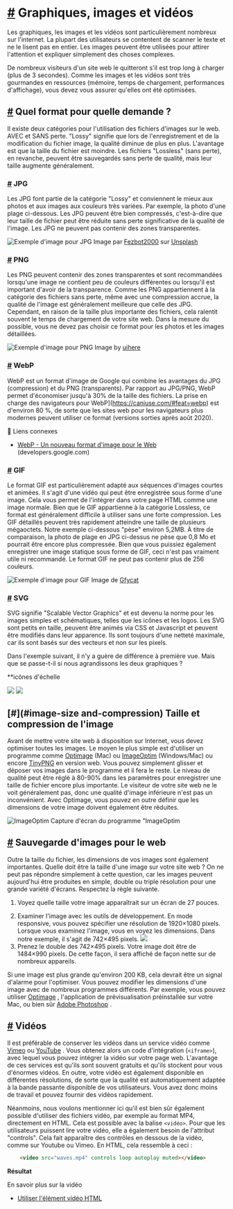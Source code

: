 [#](#graphiques-images-vidéos) Graphiques, images et vidéos
======================================================

Les graphiques, les images et les vidéos sont particulièrement nombreux sur l'internet. La plupart des utilisateurs se contentent de scanner le texte et ne le lisent pas en entier. Les images peuvent être utilisées pour attirer l'attention et expliquer simplement des choses complexes.

De nombreux visiteurs d'un site web le quitteront s'il est trop long à charger (plus de 3 secondes). Comme les images et les vidéos sont très gourmandes en ressources (mémoire, temps de chargement, performances d'affichage), vous devez vous assurer qu'elles ont été optimisées.

[#](#quel-format-pour-quelle-demande) Quel format pour quelle demande ?
--------------------------------------------------------------------------------------------

Il existe deux catégories pour l'utilisation des fichiers d'images sur le web. AVEC et SANS perte. "Lossy" signifie que lors de l'enregistrement et de la modification du fichier image, la qualité diminue de plus en plus. L'avantage est que la taille du fichier est moindre. Les fichiers "Lossless" (sans perte), en revanche, peuvent être sauvegardés sans perte de qualité, mais leur taille augmente généralement.

### [#](#jpg) JPG

Les JPG font partie de la catégorie "Lossy" et conviennent le mieux aux photos et aux images aux couleurs très variées. Par exemple, la photo d'une plage ci-dessous. Les JPG peuvent être bien compressés, c'est-à-dire que leur taille de fichier peut être réduite sans perte significative de la qualité de l'image. Les JPG ne peuvent pas contenir des zones transparentes.

![Exemple d'image pour JPG](https://github.com/inetis-ch/viscom-cie1/raw/main/asset/img/beach.4840d506.jpg) Image par [Fezbot2000](https://unsplash.com/photos/5brvJbR1Pn8) sur [Unsplash](https://unsplash.com/photos/5brvJbR1Pn8)

### [#](#png) PNG

Les PNG peuvent contenir des zones transparentes et sont recommandées lorsqu'une image ne contient peu de couleurs différentes ou lorsqu'il est important d'avoir de la transparence. Comme les PNG appartiennent à la catégorie des fichiers sans perte, même avec une compression accrue, la qualité de l'image est généralement meilleure que celle des JPG. Cependant, en raison de la taille plus importante des fichiers, cela ralentit souvent le temps de chargement de votre site web. Dans la mesure du possible, vous ne devez pas choisir ce format pour les photos et les images détaillées.
 
![Exemple d'image pour PNG](https://github.com/inetis-ch/viscom-cie1/raw/main/asset/img/beach_transparent.4c5bdf94.png)
Image by [uihere](https://www.uihere.com/free-cliparts/sea-wind-wave-clip-art-sea-and-wave-transparent-png-clip-art-image-1004346)


### [#](#webp) WebP

WebP est un format d'image de Google qui combine les avantages du JPG (compression) et du PNG (transparents). Par rapport au JPG/PNG, WebP permet d'économiser jusqu'à 30% de la taille des fichiers. La prise en charge des navigateurs pour WebP](https://caniuse.com/#feat=webp) est d'environ 80 %, de sorte que les sites web pour les navigateurs plus modernes peuvent utiliser ce format (versions sorties après août 2020).

:link: Liens connexes

* [WebP - Un nouveau format d'image pour le Web](https://developers.google.com/speed/webp) (developers.google.com)

### [#](#gif) GIF

Le format GIF est particulièrement adapté aux séquences d'images courtes et animées. Il s'agit d'une vidéo qui peut être enregistrée sous forme d'une image. Cela vous permet de l'intégrer dans votre page HTML comme une image normale. Bien que le GIF appartienne à la catégorie Lossless, ce format est généralement difficile à utiliser sans une forte compression. Les GIF détaillés peuvent très rapidement atteindre une taille de plusieurs mégaoctets. Notre exemple ci-dessous "pèse" environ 5,2MB. À titre de comparaison, la photo de plage en JPG ci-dessus ne pèse que 0,8 Mo et pourrait être encore plus compressée. Bien que vous puissiez également enregistrer une image statique sous forme de GIF, ceci n'est pas vraiment utile ni recommandé. Le format GIF ne peut pas contenir plus de 256 couleurs.

![Exemple d'image pour GIF](https://github.com/inetis-ch/viscom-cie1/raw/main/asset/img/beach_animated.a5a5c07d.gif) 
Image de [Gfycat](https://gfycat.com/blandseparateamericanpainthorse)

### [#](#svg) SVG

SVG signifie "Scalable Vector Graphics" et est devenu la norme pour les images simples et schématiques, telles que les icônes et les logos. Les SVG sont petits en taille, peuvent être animés via CSS et Javascript et peuvent être modifiés dans leur apparence. Ils sont toujours d'une netteté maximale, car ils sont basés sur des vecteurs et non sur les pixels.

Dans l'exemple suivant, il n'y a guère de différence à première vue. Mais que se passe-t-il si nous agrandissons les deux graphiques ?


 **icônes d'échelle

![](https://github.com/inetis-ch/viscom-cie1/raw/main/asset/img/paella.88d9f40f.png) ![](https://github.com/inetis-ch/viscom-cie1/raw/main/asset/img/paella.214f7faf.svg)

  

[#](#image-size and-compression) Taille et compression de l'image
-----------------------------------------------------------------

Avant de mettre votre site web à disposition sur Internet, vous devez optimiser toutes les images. Le moyen le plus simple est d'utiliser un programme comme [Optimage](https://optimage.app/) (Mac) ou [ImageOptim](https://imageoptim.com) (Windows/Mac) ou encore [TinyPNG](https://tinypng.com) en version web. Vous pouvez simplement glisser et déposer vos images dans le programme et il fera le reste. Le niveau de qualité peut être réglé à 80-90% dans les paramètres pour enregistrer une taille de fichier encore plus importante. Le visiteur de votre site web ne le voit généralement pas, donc une qualité d'image inférieure n'est pas un inconvénient. Avec Optimage, vous pouvez en outre définir que les dimensions de votre image doivent également être réduites.

![ImageOptim](https://github.com/inetis-ch/viscom-cie1/raw/main/asset/img/imageoptim.7c673724.png) Capture d'écran du programme "ImageOptim

[#](#save-images-for-the-web) Sauvegarde d'images pour le web
---------------------------------------------------------------

Outre la taille du fichier, les dimensions de vos images sont également importantes. Quelle doit être la taille d'une image sur votre site web ? On ne peut pas répondre simplement à cette question, car les images peuvent aujourd'hui être produites en simple, double ou triple résolution pour une grande variété d'écrans. Respectez la règle suivante.

1) Voyez quelle taille votre image apparaîtrait sur un écran de 27 pouces.
2. Examiner l'image avec les outils de développement. En mode responsive, vous pouvez spécifier une résolution de 1920×1080 pixels. Lorsque vous examinez l'image, vous en voyez les dimensions. Dans notre exemple, il s'agit de 742×495 pixels. ![](https://github.com/inetis-ch/viscom-cie1/raw/main/asset/img/findimagesize.cf32f385.png)
3. Prenez le double des 742×495 pixels. Votre image doit être de 1484×990 pixels. De cette façon, il sera affiché de façon nette sur de nombreux appareils.

Si une image est plus grande qu'environ 200 KB, cela devrait être un signal d'alarme pour l'optimiser. Vous pouvez modifier les dimensions d'une image avec de nombreux programmes différents. Par exemple, vous pouvez utiliser [Optimage](https://optimage.app/) , l'application de prévisualisation préinstallée sur votre Mac, ou bien sûr [Adobe Photoshop](https://adobe.com/photoshop) .

[#](#videos) Vidéos
-------------------

Il est préférable de conserver les vidéos dans un service vidéo comme [Vimeo](https://vimeo.com) ou [YouTube](https://youtube.com) . Vous obtenez alors un code d'intégration (`<iframe>`), avec lequel vous pouvez intégrer la vidéo sur votre page web. L'avantage de ces services est qu'ils sont souvent gratuits et qu'ils stockent pour vous d'énormes vidéos. En outre, votre vidéo est également disponible en différentes résolutions, de sorte que la qualité est automatiquement adaptée à la bande passante disponible de vos utilisateurs. Vous avez donc moins de travail et pouvez fournir des vidéos rapidement.

Néanmoins, nous voulons mentionner ici qu'il est bien sûr également possible d'utiliser des fichiers vidéo, par exemple au format MP4, directement en HTML. Cela est possible avec la balise `<vidéo>`. Pour que les utilisateurs puissent lire votre vidéo, elle a également besoin de l'attribut "controls". Cela fait apparaître des contrôles en dessous de la vidéo, comme sur Youtube ou Vimeo. En HTML, cela ressemble à ceci :

```html
    <video src="waves.mp4" controls loop autoplay muted></video>
```    

**Résultat**

En savoir plus sur la vidéo

* [Utiliser l'élément vidéo HTML](https://developer.mozilla.org/fr/docs/Web/HTML/Element/video)
